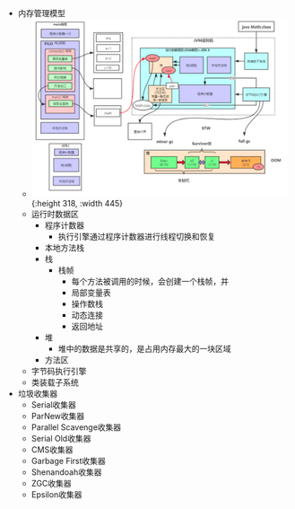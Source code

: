 - 内存管理模型
	- ![image.png](../assets/image_1701787772981_0.png){:height 318, :width 445}
	- 运行时数据区
		- 程序计数器
			- 执行引擎通过程序计数器进行线程切换和恢复
		- 本地方法栈
		- 栈
			- 栈帧
				- 每个方法被调用的时候，会创建一个栈帧，并
				- 局部变量表
				- 操作数栈
				- 动态连接
				- 返回地址
		- 堆
			- 堆中的数据是共享的，是占用内存最大的一块区域
		- 方法区
	- 字节码执行引擎
	- 类装载子系统
- 垃圾收集器
	- Serial收集器
	- ParNew收集器
	- Parallel Scavenge收集器
	- Serial Old收集器
	- CMS收集器
	- Garbage First收集器
	- Shenandoah收集器
	- ZGC收集器
	- Epsilon收集器